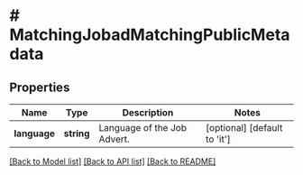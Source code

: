 # # MatchingJobadMatchingPublicMetadata

## Properties

Name | Type | Description | Notes
------------ | ------------- | ------------- | -------------
**language** | **string** | Language of the Job Advert. | [optional] [default to 'it']

[[Back to Model list]](../../README.md#models) [[Back to API list]](../../README.md#endpoints) [[Back to README]](../../README.md)
